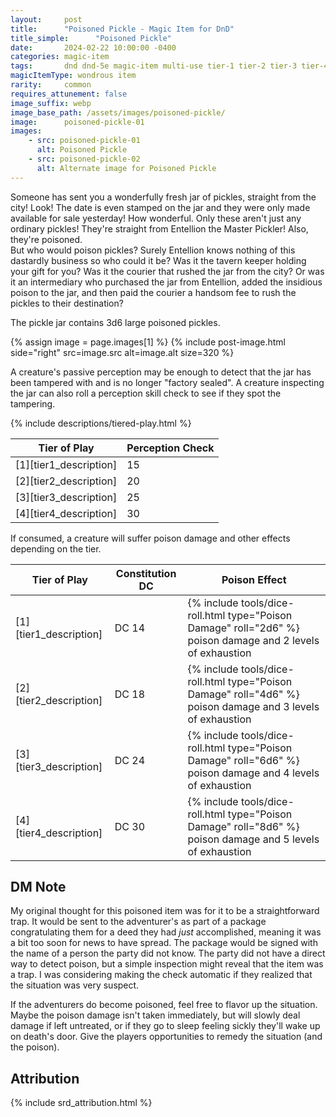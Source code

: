 ```yaml
---
layout:     post
title:      "Poisoned Pickle - Magic Item for DnD"
title_simple:      "Poisoned Pickle"
date:       2024-02-22 10:00:00 -0400
categories: magic-item
tags:       dnd dnd-5e magic-item multi-use tier-1 tier-2 tier-3 tier-4
magicItemType: wondrous item
rarity:     common
requires_attunement: false
image_suffix: webp
image_base_path: /assets/images/poisoned-pickle/
image:      poisoned-pickle-01
images:
    - src: poisoned-pickle-01
      alt: Poisoned Pickle
    - src: poisoned-pickle-02
      alt: Alternate image for Poisoned Pickle
---
```


<div class="read-aloud">
    Someone has sent you a wonderfully fresh jar of pickles, straight from the city! Look! The date is even stamped on the jar and they were only made available for sale yesterday! How wonderful. Only these aren't just any ordinary pickles! They're straight from Entellion the Master Pickler! Also, they're poisoned.
</div>
<div class="read-aloud">
    But who would poison pickles? Surely Entellion knows nothing of this dastardly business so who could it be? Was it the tavern keeper holding your gift for you? Was it the courier that rushed the jar from the city? Or was it an intermediary who purchased the jar from Entellion, added the insidious poison to the jar, and then paid the courier a handsom fee to rush the pickles to their destination?
</div>

<!--more-->

The pickle jar contains 3d6 large poisoned pickles.

{% assign image = page.images[1] %}
{% include post-image.html side="right" src=image.src alt=image.alt size=320 %}

A creature's passive perception may be enough to detect that the jar has been tampered with and is no longer "factory sealed". A creature inspecting the jar can also roll a
perception skill check to see if they spot the tampering.

{% include descriptions/tiered-play.html %}

| Tier of Play | Perception Check
| ---------------------- | - |
| [1][tier1_description] | 15
| [2][tier2_description] | 20
| [3][tier3_description] | 25
| [4][tier4_description] | 30

If consumed, a creature will suffer poison damage and other effects depending on the tier.

| Tier of Play | Constitution DC | Poison Effect
| ---------------------- | - | - |
| [1][tier1_description] | DC 14 | {% include tools/dice-roll.html type="Poison Damage" roll="2d6" %} poison damage and 2 levels of exhaustion
| [2][tier2_description] | DC 18 | {% include tools/dice-roll.html type="Poison Damage" roll="4d6" %} poison damage and 3 levels of exhaustion
| [3][tier3_description] | DC 24 | {% include tools/dice-roll.html type="Poison Damage" roll="6d6" %} poison damage and 4 levels of exhaustion
| [4][tier4_description] | DC 30 | {% include tools/dice-roll.html type="Poison Damage" roll="8d6" %} poison damage and 5 levels of exhaustion


## DM Note

My original thought for this poisoned item was for it to be a straightforward trap. It would be sent to the adventurer's as part of a package congratulating them for a deed they had _just_ accomplished, meaning it was a bit too soon for news to have spread. The package would be signed with the name of a person the party did not know. The party did not have a direct way to detect poison, but a simple inspection might reveal that the item was a trap. I was considering making the check automatic if they realized that the situation was very suspect.

If the adventurers do become poisoned, feel free to flavor up the situation. Maybe the poison damage isn't taken immediately, but will slowly deal damage if left untreated, or if they go to sleep feeling sickly they'll wake up on death's door. Give the players opportunities to remedy the situation (and the poison).


## Attribution

{% include srd_attribution.html %}

